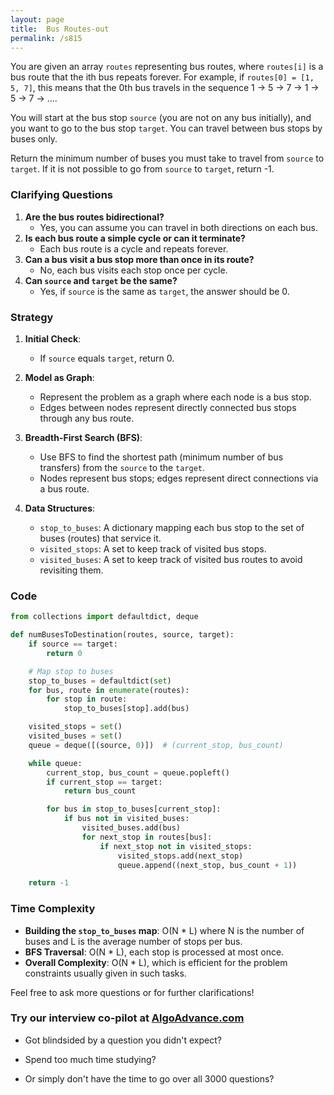 ```yaml
---
layout: page
title:  Bus Routes-out
permalink: /s815
---
```


You are given an array `routes` representing bus routes, where `routes[i]` is a bus route that the ith bus repeats forever. For example, if `routes[0] = [1, 5, 7]`, this means that the 0th bus travels in the sequence 1 -> 5 -> 7 -> 1 -> 5 -> 7 -> ....

You will start at the bus stop `source` (you are not on any bus initially), and you want to go to the bus stop `target`. You can travel between bus stops by buses only.

Return the minimum number of buses you must take to travel from `source` to `target`. If it is not possible to go from `source` to `target`, return -1.

### Clarifying Questions
1. **Are the bus routes bidirectional?** 
   - Yes, you can assume you can travel in both directions on each bus.
2. **Is each bus route a simple cycle or can it terminate?**
   - Each bus route is a cycle and repeats forever.
3. **Can a bus visit a bus stop more than once in its route?**
   - No, each bus visits each stop once per cycle.
4. **Can `source` and `target` be the same?**
   - Yes, if `source` is the same as `target`, the answer should be 0.

### Strategy
1. **Initial Check**:
    - If `source` equals `target`, return 0.

2. **Model as Graph**:
    - Represent the problem as a graph where each node is a bus stop.
    - Edges between nodes represent directly connected bus stops through any bus route.

3. **Breadth-First Search (BFS)**:
    - Use BFS to find the shortest path (minimum number of bus transfers) from the `source` to the `target`.
    - Nodes represent bus stops; edges represent direct connections via a bus route.

4. **Data Structures**:
    - `stop_to_buses`: A dictionary mapping each bus stop to the set of buses (routes) that service it.
    - `visited_stops`: A set to keep track of visited bus stops.
    - `visited_buses`: A set to keep track of visited bus routes to avoid revisiting them.

### Code
```python
from collections import defaultdict, deque

def numBusesToDestination(routes, source, target):
    if source == target:
        return 0

    # Map stop to buses
    stop_to_buses = defaultdict(set)
    for bus, route in enumerate(routes):
        for stop in route:
            stop_to_buses[stop].add(bus)

    visited_stops = set()
    visited_buses = set()
    queue = deque([(source, 0)])  # (current_stop, bus_count)

    while queue:
        current_stop, bus_count = queue.popleft()
        if current_stop == target:
            return bus_count

        for bus in stop_to_buses[current_stop]:
            if bus not in visited_buses:
                visited_buses.add(bus)
                for next_stop in routes[bus]:
                    if next_stop not in visited_stops:
                        visited_stops.add(next_stop)
                        queue.append((next_stop, bus_count + 1))

    return -1
```

### Time Complexity
- **Building the `stop_to_buses` map**: O(N * L) where N is the number of buses and L is the average number of stops per bus.
- **BFS Traversal**: O(N * L), each stop is processed at most once.
- **Overall Complexity**: O(N * L), which is efficient for the problem constraints usually given in such tasks.

Feel free to ask more questions or for further clarifications!


### Try our interview co-pilot at [AlgoAdvance.com](https://algoAdvance.com)

- Got blindsided by a question you didn't expect?

- Spend too much time studying?

- Or simply don't have the time to go over all 3000 questions?

